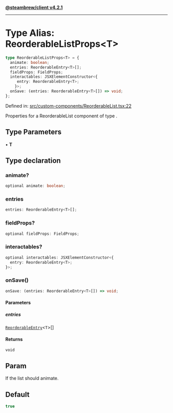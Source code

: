 [**@steambrew/client v4.2.1**](../README.md)

***

# Type Alias: ReorderableListProps\<T\>

```ts
type ReorderableListProps<T> = {
  animate: boolean;
  entries: ReorderableEntry<T>[];
  fieldProps: FieldProps;
  interactables: JSXElementConstructor<{
     entry: ReorderableEntry<T>;
    }>;
  onSave: (entries: ReorderableEntry<T>[]) => void;
};
```

Defined in: [src/custom-components/ReorderableList.tsx:22](https://github.com/SteamClientHomebrew/SDK/blob/main/typescript-packages/client/src/custom-components/ReorderableList.tsx#L22)

Properties for a ReorderableList component of type <T>.

## Type Parameters

• **T**

## Type declaration

### animate?

```ts
optional animate: boolean;
```

### entries

```ts
entries: ReorderableEntry<T>[];
```

### fieldProps?

```ts
optional fieldProps: FieldProps;
```

### interactables?

```ts
optional interactables: JSXElementConstructor<{
  entry: ReorderableEntry<T>;
}>;
```

### onSave()

```ts
onSave: (entries: ReorderableEntry<T>[]) => void;
```

#### Parameters

##### entries

[`ReorderableEntry`](ReorderableEntry.md)\<`T`\>[]

#### Returns

`void`

## Param

If the list should animate.

## Default

```ts
true
```
